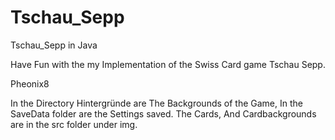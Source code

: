 # Tschau_Sepp
Tschau_Sepp in Java

Have Fun with the my Implementation of the Swiss Card game Tschau Sepp.

Pheonix8



In  the Directory Hintergründe are The Backgrounds of the Game, In the SaveData folder are the Settings saved.
The Cards, And Cardbackgrounds are in the src folder under img.


